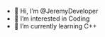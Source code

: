 - 👋 Hi, I’m @JeremyDeveloper
- 👀 I’m interested in Coding
- 🌱 I’m currently learning C++

<!---
JeremyDeveloper/JeremyDeveloper is a ✨ special ✨ repository because its `README.md` (this file) appears on your GitHub profile.
You can click the Preview link to take a look at your changes.
--->
